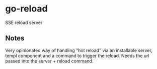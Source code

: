 # go-reload
SSE reload server

## Notes

Very opinionated way of handling "hot reload" via an installable server, templ component and a command to trigger the reload. Needs the url passed into the server + reload command.

